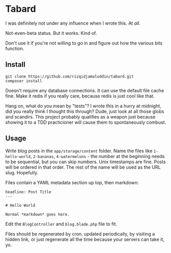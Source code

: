 # Tabard

I was definitely not under any influence when I wrote this. At _all_.

Not-even-beta status. But it works. Kind of.

Don't use it if you're not willing to go in and figure out how the various bits function.

## Install

```
git clone https://github.com/rizqidjamaluddin/tabard.git
composer install
```

Doesn't require any database connections. It can use the default file cache fine. Make it redis if you really care, because redis is just cool like that.

Hang on, what do you mean by "tests"? I wrote this in a hurry at midnight, did you really think I thought this through? Dude, just look at all those globs and scandirs. This project probably qualifies as a weapon just because showing it to a TDD practicioner will cause them to spontaneously combust.

## Usage

Write blog posts in the `app/storage/content` folder. Name the files like `1-hello-world`, `2-bananas`, `4-watermelons` - the number at the beginning needs to be sequential, but you can skip numbers. Unix timestamps are fine. Posts will be ordered in that order. The rest of the name will be used as the URL slug. Hopefully.

Files contain a YAML metadata section up top, then markdown:

```
headline: Post Title
---

# Hello World

Normal *markdown* goes here.

```

Edit the `BlogController` and `blog.blade.php` file to fit.

Files should be regenerated by cron, updated periodically, by visiting a hidden link, or just regenerate all the time because your servers can take it, yo.

